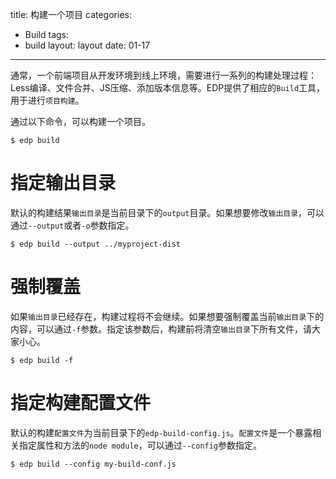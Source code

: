 title: 构建一个项目
categories:
- Build
tags:
-  build
layout:
    layout
date:
    01-17
---


通常，一个前端项目从开发环境到线上环境，需要进行一系列的构建处理过程：Less编译、文件合并、JS压缩、添加版本信息等。EDP提供了相应的`Build`工具，用于进行`项目构建`。

通过以下命令，可以构建一个项目。

```
$ edp build
```

# 指定输出目录

默认的构建结果`输出目录`是当前目录下的`output`目录。如果想要修改`输出目录`，可以通过`--output`或者`-o`参数指定。

```
$ edp build --output ../myproject-dist
```

# 强制覆盖

如果`输出目录`已经存在，构建过程将不会继续。如果想要强制覆盖当前`输出目录`下的内容，可以通过`-f`参数。指定该参数后，构建前将清空`输出目录`下所有文件，请大家小心。

```
$ edp build -f
```

# 指定构建配置文件

默认的构建`配置文件`为当前目录下的`edp-build-config.js`。`配置文件`是一个暴露相关指定属性和方法的`node module`，可以通过`--config`参数指定。

```
$ edp build --config my-build-conf.js
```
